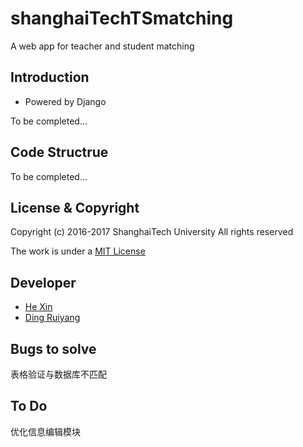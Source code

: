 # shanghaiTechTSmatching

A web app for teacher and student matching

## Introduction

* Powered by Django

To be completed...

## Code Structrue

To be completed...

## License & Copyright

Copyright (c) 2016-2017 ShanghaiTech University All rights reserved

The work is under a [MIT License](https://opensource.org/licenses/MIT)

## Developer

* [He Xin](https://github.com/XinHeCS)
* [Ding Ruiyang](https://github.com/JohnDing1995)

## Bugs to solve
表格验证与数据库不匹配
## To Do
优化信息编辑模块
